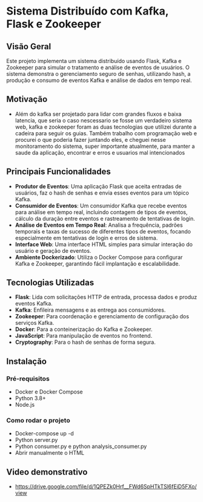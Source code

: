 # Sistema Distribuído com Kafka, Flask e Zookeeper

## Visão Geral
Este projeto implementa um sistema distribuído usando Flask, Kafka e Zookeeper para simular o tratamento e análise de eventos de usuários. O sistema demonstra o gerenciamento seguro de senhas, utilizando hash, a produção e consumo de eventos Kafka e análise de dados em tempo real.

## Motivação
- Além do kafka ser projetado para lidar com grandes fluxos e baixa latencia, que seria o caso nescessario se fosse um verdadeiro sistema web, kafka e zookeeper foram as duas tecnologias que utilizei durante a cadeira para seguir os guias. Também trabalho com programação web e procurei o que poderia fazer juntando eles, e cheguei nesse monitoramento do sistema, super importante atualmente, para manter a saude da aplicação, encontrar e erros e usuarios mal intencionados

## Principais Funcionalidades
- **Produtor de Eventos**: Uma aplicação Flask que aceita entradas de usuários, faz o hash de senhas e envia esses eventos para um tópico Kafka.
- **Consumidor de Eventos**: Um consumidor Kafka que recebe eventos para análise em tempo real, incluindo contagem de tipos de eventos, cálculo da duração entre eventos e rastreamento de tentativas de login.
- **Análise de Eventos em Tempo Real**: Analisa a frequência, padrões temporais e taxas de sucesso de diferentes tipos de eventos, focando especialmente em tentativas de login e erros de sistema.
- **Interface Web**: Uma interface HTML simples para simular interação do usuário e geração de eventos.
- **Ambiente Dockerizado**: Utiliza o Docker Compose para configurar Kafka e Zookeeper, garantindo fácil implantação e escalabilidade.

## Tecnologias Utilizadas
- **Flask**: Lida com solicitações HTTP de entrada, processa dados e produz eventos Kafka.
- **Kafka**: Enfileira mensagens e as entrega aos consumidores.
- **Zookeeper**: Para coordenação e gerenciamento de configuração dos serviços Kafka.
- **Docker**: Para a conteinerização do Kafka e Zookeeper.
- **JavaScript**: Para manipulação de eventos no frontend.
- **Cryptography**: Para o hash de senhas de forma segura.

## Instalação

### Pré-requisitos
- Docker e Docker Compose
- Python 3.8+
- Node.js 

### Como rodar o projeto
- Docker-compose up -d
- Python server.py
- Python consumer.py e python analysis_consumer.py
- Abrir manualmente o HTML


## Video demonstrativo
- https://drive.google.com/file/d/1QPEZk0Hrf__FWd6SpHTkTSl6fEiD5FXo/view
